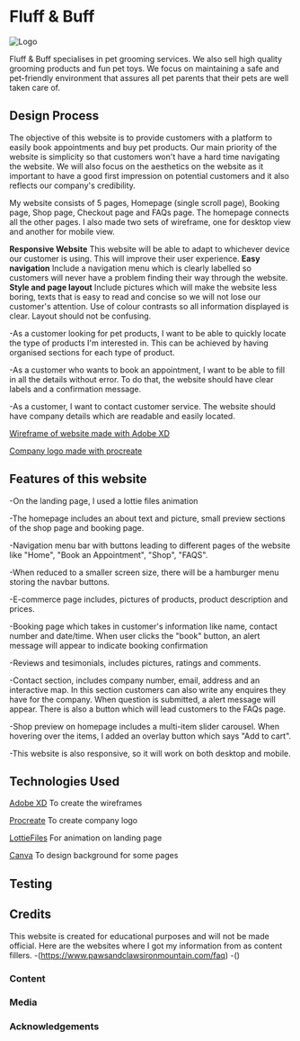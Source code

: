 # Fluff & Buff

![Logo](https://blogger.googleusercontent.com/img/b/R29vZ2xl/AVvXsEjSyio-ib1qpjxqLVcbUCdsfNp4F1uLbAlNWv8-p-4Ke4zxjlmoDzrFCzK4o8kPRpAD2szjEHR0L3txZth9qtpDubkdLqMIs0AiuC5q4i2ChyvXCd4gAkY2HDEfqKL8EGnjm-_DQYdh9xQgUZMLERn8iwEPCpOI3jZS27vGJ3o2q_WDGazx6Esu549DjA/s320/IMG_0907.PNG)

Fluff & Buff specialises in pet grooming services. We also sell high quality grooming products and fun pet toys. We focus on maintaining a safe and pet-friendly environment that assures all pet parents that their pets are well taken care of.
 
## Design Process
 
The objective of this website is to provide customers with a platform to easily book appointments and buy pet products. Our main priority of the website is simplicity so that customers won't have a hard time navigating the website. We will also focus on the aesthetics on the website as it important to have a good first impression on potential customers and it also reflects our company's credibility. 

My website consists of 5 pages, Homepage (single scroll page), Booking page, Shop page, Checkout page and FAQs page. The homepage connects all the other pages. I also made two sets of wireframe, one for desktop view and another for mobile view. 

__Responsive Website__
This website will be able to adapt to whichever device our customer is using. This will improve their user experience.
__Easy navigation__
Include a navigation menu which is clearly labelled so customers will never have a problem finding their way through the website.
__Style and page layout__
Include pictures which will make the website less boring, texts that is easy to read and concise so we will not lose our customer's attention. Use of colour contrasts so all information displayed is clear. Layout should not be confusing.

-As a customer looking for pet products, I want to be able to quickly locate the type of products I'm interested in. This can be achieved by having organised sections for each type of product.

-As a customer who wants to book an appointment, I want to be able to fill in all the details without error. To do that, the website should have clear labels and a confirmation message.

-As a customer, I want to contact customer service. The website should have company details which are readable and easily located.

[Wireframe of website made with Adobe XD](https://xd.adobe.com/view/1f75e03f-f8cf-41dd-bc9a-0f95bb744154-4a26/)

[Company logo made with procreate](https://photos.google.com/photo/AF1QipO6g--x7Kg1yOMC6Qiw6nOtpY-4tD-EISvebk2Z)

## Features of this website

-On the landing page, I used a lottie files animation

-The homepage includes an about text and picture, small preview sections of the shop page and booking page.

-Navigation menu bar with buttons leading to different pages of the website like "Home", "Book an Appointment", "Shop", "FAQS".

-When reduced to a smaller screen size, there will be a hamburger menu storing the navbar buttons.

-E-commerce page includes, pictures of products, product description and prices.

-Booking page which takes in customer's information like name, contact number and date/time. When user clicks the "book" button, an alert message will appear to indicate booking confirmation

-Reviews and tesimonials, includes pictures, ratings and comments.

-Contact section, includes company number, email, address and an interactive map. In this section customers can also write any enquires they have for the company. When question is submitted, a alert message will appear. There is also a button which will lead customers to the FAQs page.

-Shop preview on homepage includes a multi-item slider carousel. When hovering over the items, I added an overlay button which says "Add to cart".

-This website is also responsive, so it will work on both desktop and mobile. 

## Technologies Used

[Adobe XD](https://www.adobe.com/products/xd/learn/get-started.html)
To create the wireframes

[Procreate](https://procreate.art/)
To create company logo

[LottieFiles](https://lottiefiles.com/)
For animation on landing page

[Canva](https://www.canva.com/)
To design background for some pages
## Testing


## Credits
This website is created for educational purposes and will not be made official. 
Here are the websites where I got my information from as content fillers.
-(https://www.pawsandclawsironmountain.com/faq)
-()

### Content

### Media

### Acknowledgements


